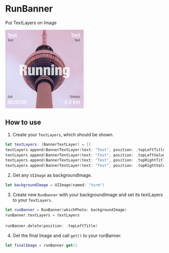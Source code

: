 # RunBanner
Put TextLayers on Image

<img src="https://github.com/emilianscheel/RunBanner/blob/main/IMG_F1075BECA80E-1.jpeg" width="250">

## How to use

1. Create your `TextLayers`, which should be shown.
```Swift
let textLayers: [BannerTextLayer] = []
textLayers.append(BannerTextLayer(text: "Test", position: .topLeftTitle)
textLayers.append(BannerTextLayer(text: "Test", position: .topLeftValue)
textLayers.append(BannerTextLayer(text: "Test", position: .topRightTitle)
textLayers.append(BannerTextLayer(text: "Test", position: .topRightValue)
```

2. Get any `UIImage` as backgroundImage. 
```Swift
let backgroundImage = UIImage(named: "turm")    
```

3. Create new `RunBanner` with your backgroundImage and set its textLayers to your `TextLayers`.
```Swift
let runBanner = RunBanner(whichPhoto: backgroundImage)
runBanner.textLayers = textLayers

runBanner.delete(position: .topLeftTitle)
```

4. Get the final Image and call `get()` to your runBanner.
```Swift
let finalImage = runBanner.get()
```
